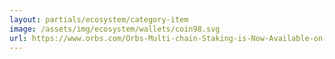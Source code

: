 ```yaml
---
layout: partials/ecosystem/category-item
image: /assets/img/ecosystem/wallets/coin98.svg
url: https://www.orbs.com/Orbs-Multi-chain-Staking-is-Now-Available-on-the-Coin98-Crypto-Wallet/
---
```

